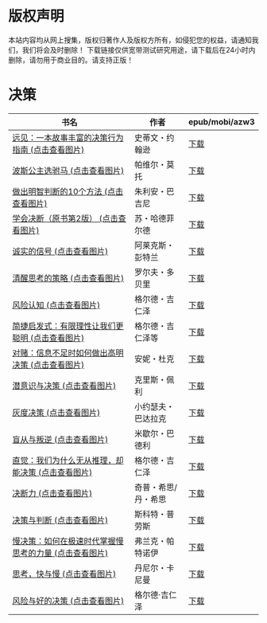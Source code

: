# 版权声明

本站内容均从网上搜集，版权归著作人及版权方所有，如侵犯您的权益，请通知我们，我们将会及时删除！ 下载链接仅供宽带测试研究用途，请下载后在24小时内删除，请勿用于商业目的。请支持正版！

# 决策

| 书名 | 作者 | epub/mobi/azw3 |
| --- | --- | --- |
| [远见：一本故事丰富的决策行为指南 (点击查看图片)](https://www.dushupai.com/attachment/2024/06/11/a6a583ce1671a441.jpg) | 史蒂文・约翰逊 | [下载](https://url89.ctfile.com/f/31084289-1375513123-bdf9a1?p=8866) |
| [波斯公主选驸马 (点击查看图片)](https://www.dushupai.com/attachment/2024/06/10/2a9a0db1eaaefe7c.jpg) | 帕维尔・莫托 | [下载](https://url89.ctfile.com/f/31084289-1357000897-1f13ef?p=8866) |
| [做出明智判断的10个方法 (点击查看图片)](https://www.dushupai.com/attachment/2024/06/09/e8cad51ae35892a7.jpg) | 朱利安・巴吉尼 | [下载](https://url89.ctfile.com/f/31084289-1356991237-57ea0b?p=8866) |
| [学会决断（原书第2版） (点击查看图片)](https://www.dushupai.com/attachment/2024/06/09/4e187fa2e1709492.jpg) | 苏・哈德菲尔德 | [下载](https://url89.ctfile.com/f/31084289-1356990277-5e830c?p=8866) |
| [诚实的信号 (点击查看图片)](https://www.dushupai.com/attachment/2024/06/09/00133b1fdd439848.jpg) | 阿莱克斯・彭特兰 | [下载](https://url89.ctfile.com/f/31084289-1356985837-5c02e3?p=8866) |
| [清醒思考的策略 (点击查看图片)](https://www.dushupai.com/attachment/2024/06/08/9439dcfe2bf9e394.jpg) | 罗尔夫・多贝里 | [下载](https://url89.ctfile.com/f/31084289-1357052209-3d93c0?p=8866) |
| [风险认知 (点击查看图片)](https://www.dushupai.com/attachment/2024/06/08/ceacc508730872f6.jpg) | 格尔德・吉仁泽 | [下载](https://url89.ctfile.com/f/31084289-1357048312-050dee?p=8866) |
| [简捷启发式：有限理性让我们更聪明 (点击查看图片)](https://www.dushupai.com/attachment/2024/06/08/b4c0c4591c6c0df2.jpg) | 格尔德・吉仁泽等 | [下载](https://url89.ctfile.com/f/31084289-1357046098-6c6c47?p=8866) |
| [对赌：信息不足时如何做出高明决策 (点击查看图片)](https://www.dushupai.com/attachment/2024/06/07/f389c5a422c0828e.jpg) | 安妮・杜克 | [下载](https://url89.ctfile.com/f/31084289-1357043983-9ffaef?p=8866) |
| [潜意识与决策 (点击查看图片)](https://www.dushupai.com/attachment/2024/06/07/ad221f261109b8c3.jpg) | 克里斯・佩利 | [下载](https://url89.ctfile.com/f/31084289-1357043596-28e35d?p=8866) |
| [灰度决策 (点击查看图片)](https://www.dushupai.com/attachment/2024/06/07/3110693f86c266ca.jpg) | 小约瑟夫・巴达拉克 | [下载](https://url89.ctfile.com/f/31084289-1357034737-c28a7d?p=8866) |
| [盲从与叛逆 (点击查看图片)](https://www.dushupai.com/attachment/2024/06/06/4596d371a2ff386d.jpg) | 米歇尔・巴德利 | [下载](https://url89.ctfile.com/f/31084289-1357033585-069b7d?p=8866) |
| [直觉：我们为什么无从推理，却能决策 (点击查看图片)](https://www.dushupai.com/attachment/2024/06/03/51edc33493bf8b9c.jpg) | 格尔德・吉仁泽 | [下载](https://url89.ctfile.com/f/31084289-1357019524-1c3e13?p=8866) |
| [决断力 (点击查看图片)](https://www.dushupai.com/attachment/2024/06/03/e9a3a24dff0dd0c0.jpg) | 奇普・希思/丹・希思  | [下载](https://url89.ctfile.com/f/31084289-1357016977-d8378c?p=8866) |
| [决策与判断 (点击查看图片)](https://www.dushupai.com/attachment/2024/06/03/d4c4a833b7f51a1d.jpg) | 斯科特・普劳斯 | [下载](https://url89.ctfile.com/f/31084289-1357015099-3a7e2f?p=8866) |
| [慢决策：如何在极速时代掌握慢思考的力量 (点击查看图片)](https://www.dushupai.com/attachment/2024/06/02/680363df794a1116.jpg) | 弗兰克・帕特诺伊  | [下载](https://url89.ctfile.com/f/31084289-1357008970-5275d1?p=8866) |
| [思考，快与慢 (点击查看图片)](https://www.dushupai.com/attachment/2024/06/01/b464809e2e535a6d.jpg) | 丹尼尔・卡尼曼 | [下载](https://url89.ctfile.com/f/31084289-1357007230-ded764?p=8866) |
| [风险与好的决策 (点击查看图片)](https://www.dushupai.com/attachment/2024/06/01/5c357fc8ec6c1930.jpg) | 格尔德·吉仁泽 | [下载](https://url89.ctfile.com/f/31084289-1357006729-e84009?p=8866) |
